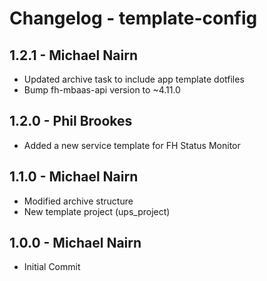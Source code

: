 # Changelog - template-config

## 1.2.1 - Michael Nairn
* Updated archive task to include app template dotfiles
* Bump fh-mbaas-api version to ~4.11.0

## 1.2.0 - Phil Brookes
* Added a new service template for FH Status Monitor

## 1.1.0 - Michael Nairn
* Modified archive structure
* New template project (ups_project)

## 1.0.0 - Michael Nairn
* Initial Commit